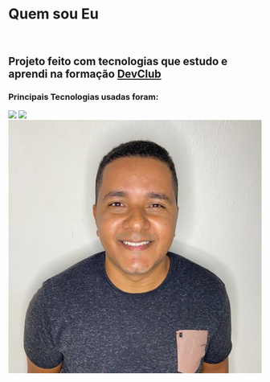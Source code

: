 <h1>Quem sou Eu</h1>
<br>
<h2>Projeto feito com tecnologias que estudo e aprendi na formação
<a href="https://rodolfomori.com.br/devclub">DevClub</a></h2>
<h3>Principais Tecnologias usadas foram:</h3>
<img src="https://img.shields.io/badge/HTML5-E34F26?style=for-the-badge&logo=html5&logoColor=white">
<img src="https://img.shields.io/badge/CSS3-1572B6?style=for-the-badge&logo=css3&logoColor=white">
<br>
<img src="https://github.com/ailtonjunior11/Projeto-0-Quem-sou-Eu/blob/main/photo_2023-07-28_21-08-14.jpg?raw=true">
